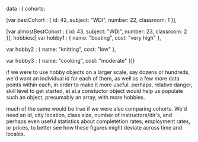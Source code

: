 data : { cohorts:

[var bestCohort : {
	id: 42,
	subject: "WDI",
	number: 22,
	classroom: 1
}],

[var almostBestCohort : {
	id: 43,
	subject: "WDI",
	number: 23,
	classroom: 2
}],
hobbies:[
var hobby1 : {
	name: "boating",
	cost: "very high"
},

var hobby2 : {
	name: "knitting",
	cost: "low"
},

var hobby3 : {
	name: "cooking",
	cost: "moderate"
}]}

if we were to use hobby objects on a larger scale, say dozens or hundreds, we'd want an individual id for each of them, as well as a few more data points within each, in order to make it more useful. perhaps, relative danger, skill level to get started, et al.a constuctor object would help us populate such an object, presumably an array, with more hobbies.

much of the same would be true if we were also comparing cohorts. We'd need an id, city location, class size, number of instructors/dir's, and perhaps even useful statistics about completetion rates, employment rates, or prices, to better see how these figures might deviate across time and locales.